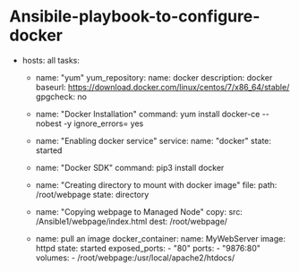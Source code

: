 # Ansibile-playbook-to-configure-docker

- hosts: all
  tasks:
    - name: "yum"
      yum_repository:
        name: docker
        description: docker
        baseurl: https://download.docker.com/linux/centos/7/x86_64/stable/
        gpgcheck: no
 
   - name: "Docker Installation"
     command: yum install docker-ce --nobest -y
     ignore_errors= yes
    
   - name: "Enabling docker service"
     service:
       name: "docker"
       state: started

   - name: "Docker SDK"
            command: pip3 install docker

   - name: "Creating directory to mount with docker image"
     file:
       path: /root/webpage
       state: directory

   - name: "Copying webpage to Managed Node"
     copy:
       src: /Ansible1/webpage/index.html
       dest: /root/webpage/

   - name: pull an image
     docker_container:
       name: MyWebServer
       image: httpd
       state: started
       exposed_ports:
         - "80"
       ports:
         - "9876:80"
       volumes:
         - /root/webpage:/usr/local/apache2/htdocs/
